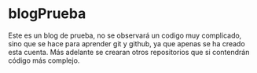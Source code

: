 # blogPrueba
Este es un blog de prueba, no se observará un codigo muy complicado, sino que se hace para aprender git y github, ya que apenas se ha creado esta cuenta. 
Más adelante se crearan otros repositorios que si contendrán código más complejo.
